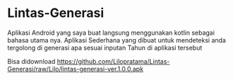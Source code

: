 # Lintas-Generasi
Aplikasi Android yang saya buat langsung menggunakan kotlin sebagai bahasa utama nya. Aplikasi Sederhana yang dibuat untuk mendeteksi anda tergolong di generasi apa sesuai inputan Tahun di aplikasi tersebut

Bisa didownload 
https://github.com/Lilopratama/Lintas-Generasi/raw/Lilo/lintas-generasi-ver.1.0.0.apk
